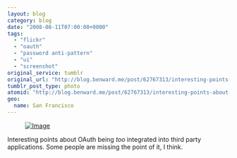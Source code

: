 ```yaml
---
layout: blog
category: blog
date: "2008-08-11T07:00:00+0000"
tags:
  - "flickr"
  - "oauth"
  - "password anti-pattern"
  - "ui"
  - "screenshot"
original_service: tumblr
original_url: "http://blog.benward.me/post/62767313/interesting-points-about-oauth-being-too"
tumblr_post_type: photo
atomid: "http://blog.benward.me/post/62767313/interesting-points-about-oauth-being-too"
geo:
  name: San Francisco
---
```

<figure class="photo">
  <a href="http://www.flickr.com/photos/simon/2752665067/"><img src="http://benward.me/res/tumblr/media/62767313/0.jpg" alt="Image"></a>
</figure>

Interesting points about OAuth being _too_ integrated into third party applications. Some people are missing the point of it, I think.